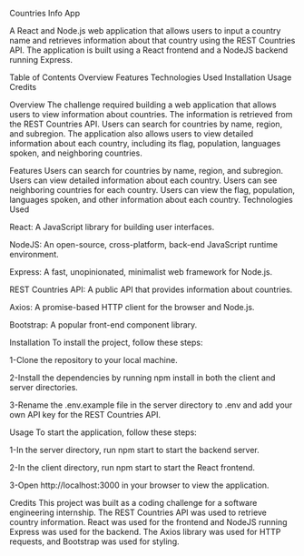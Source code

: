 Countries Info App

A React and Node.js web application that allows users to input a country name and retrieves information about that country using the REST Countries API. The application is built using a React frontend and a NodeJS backend running Express.

Table of Contents
Overview
Features
Technologies Used
Installation
Usage
Credits

Overview
The challenge required building a web application that allows users to view information about countries. The information is retrieved from the REST Countries API. Users can search for countries by name, region, and subregion. The application also allows users to view detailed information about each country, including its flag, population, languages spoken, and neighboring countries.

Features
Users can search for countries by name, region, and subregion.
Users can view detailed information about each country.
Users can see neighboring countries for each country.
Users can view the flag, population, languages spoken, and other information about each country.
Technologies Used

React: A JavaScript library for building user interfaces.

NodeJS: An open-source, cross-platform, back-end JavaScript runtime environment.

Express: A fast, unopinionated, minimalist web framework for Node.js.

REST Countries API: A public API that provides information about countries.

Axios: A promise-based HTTP client for the browser and Node.js.

Bootstrap: A popular front-end component library.

Installation
To install the project, follow these steps:

1-Clone the repository to your local machine.

2-Install the dependencies by running npm install in both the client and server directories.

3-Rename the .env.example file in the server directory to .env and add your own API key for the REST Countries API.

Usage
To start the application, follow these steps:

1-In the server directory, run npm start to start the backend server.

2-In the client directory, run npm start to start the React frontend.

3-Open http://localhost:3000 in your browser to view the application.

Credits
This project was built as a coding challenge for a software engineering internship. The REST Countries API was used to retrieve country information. React was used for the frontend and NodeJS running Express was used for the backend. The Axios library was used for HTTP requests, and Bootstrap was used for styling.
